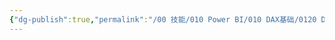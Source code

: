 ```yaml
---
{"dg-publish":true,"permalink":"/00 技能/010 Power BI/010 DAX基础/0120 DAX 函数/SUM/","tags":["标量","聚合","dax函数"]}
---
```


